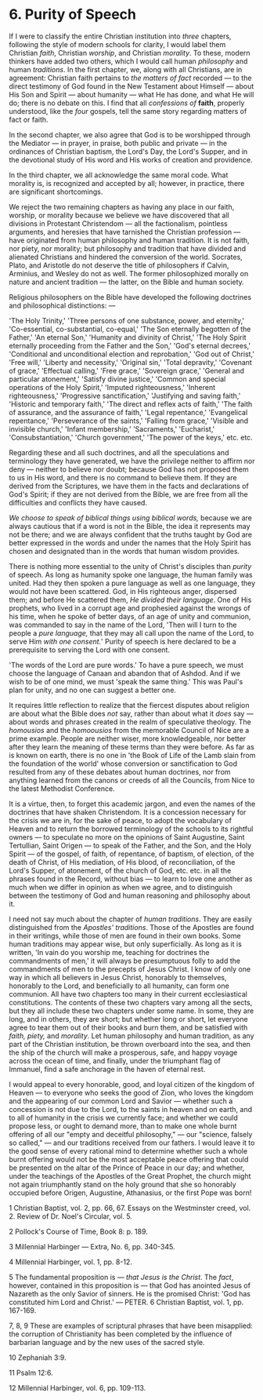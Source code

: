 # 6. Purity of Speech

If I were to classify the entire Christian institution into *three* chapters, following the style of modern schools for clarity, I would label them Christian *faith*, Christian *worship*, and Christian *morality*. To these, modern thinkers have added two others, which I would call human *philosophy* and human *traditions*. In the first chapter, we, along with all Christians, are in agreement: Christian faith pertains to *the matters of fact* recorded — to the direct testimony of God found in the New Testament about Himself — about His Son and Spirit — about humanity — what He has done, and what He will do; there is no debate on this. I find that all *confessions of* **faith**, properly understood, like the *four* gospels, tell the same story regarding matters of fact or faith.

In the second chapter, we also agree that God is to be worshipped through the Mediator — in prayer, in praise, both public and private — in the ordinances of Christian baptism, the Lord's Day, the Lord's Supper, and in the devotional study of His word and His works of creation and providence.

In the third chapter, we all acknowledge the same moral code. What morality is, is recognized and accepted by all; however, in practice, there are significant shortcomings.

We reject the two remaining chapters as having any place in our faith, worship, or morality because we believe we have discovered that all divisions in Protestant Christendom — all the factionalism, pointless arguments, and heresies that have tarnished the Christian profession — have originated from human philosophy and human tradition. It is not faith, nor piety, nor morality; but philosophy and tradition that have divided and alienated Christians and hindered the conversion of the world. Socrates, Plato, and Aristotle do not deserve the title of philosophers if Calvin, Arminius, and Wesley do not as well. The former philosophized morally on nature and ancient tradition — the latter, on the Bible and human society.

Religious philosophers on the Bible have developed the following doctrines and philosophical distinctions: —

'The Holy Trinity,' 'Three persons of one substance, power, and eternity,' 'Co-essential, co-substantial, co-equal,' 'The Son eternally begotten of the Father,' 'An eternal Son,' 'Humanity and divinity of Christ,' 'The Holy Spirit eternally proceeding from the Father and the Son,' 'God's eternal decrees,' 'Conditional and unconditional election and reprobation,' 'God out of Christ,' 'Free will,' 'Liberty and necessity,' 'Original sin,' 'Total depravity,' 'Covenant of grace,' 'Effectual calling,' 'Free grace,' 'Sovereign grace,' 'General and particular atonement,' 'Satisfy divine justice,' 'Common and special operations of the Holy Spirit,' 'Imputed righteousness,' 'Inherent righteousness,' 'Progressive sanctification,' 'Justifying and saving faith,' 'Historic and temporary faith,' 'The direct and reflex acts of faith,' 'The faith of assurance, and the assurance of faith,' 'Legal repentance,' 'Evangelical repentance,' 'Perseverance of the saints,' 'Falling from grace,' 'Visible and invisible church,' 'Infant membership,' 'Sacraments,' 'Eucharist,' 'Consubstantiation,' 'Church government,' 'The power of the keys,' etc. etc.

Regarding these and all such doctrines, and all the speculations and terminology they have generated, we have the privilege neither to affirm nor deny — neither to believe nor doubt; because God has not proposed them to us in His word, and there is no command to believe them. If they are derived from the Scriptures, we have them in the facts and declarations of God's Spirit; if they are not derived from the Bible, we are free from all the difficulties and conflicts they have caused.

*We choose to speak of biblical things using biblical words,* because we are always cautious that if a word is not in the Bible, the idea it represents may not be there; and we are always confident that the truths taught by God are better expressed in the words and under the names that the Holy Spirit has chosen and designated than in the words that human wisdom provides.

There is nothing more essential to the unity of Christ's disciples than *purity* of speech. As long as humanity spoke one language, the human family was united. Had they then spoken a pure language as well as one language, they would not have been scattered. God, in His righteous anger, dispersed them; and before He scattered them, *He divided their language*. One of His prophets, who lived in a corrupt age and prophesied against the wrongs of his time, when he spoke of better days, of an age of unity and communion, was commanded to say in the name of the Lord, 'Then will I turn to the people a *pure language,* that they may all call upon the name of the Lord, to serve Him *with one consent.*' Purity of speech is here declared to be a prerequisite to serving the Lord with one consent.

'The words of the Lord are pure words.' To have a pure speech, we must choose the language of Canaan and abandon that of Ashdod. And if we wish to be of one mind, we must 'speak the same thing.' This was Paul's plan for unity, and no one can suggest a better one.

It requires little reflection to realize that the fiercest disputes about religion are about what the Bible does *not* say, rather than about what it *does* say — about words and phrases created in the realm of speculative theology. The *homousios* and the *homoousios* from the memorable Council of Nice are a prime example. People are neither wiser, more knowledgeable, nor better after they learn the meaning of these terms than they were before. As far as is known on earth, there is no one in 'the Book of Life of the Lamb slain from the foundation of the world' whose conversion or sanctification to God resulted from any of these debates about human doctrines, nor from anything learned from the canons or creeds of all the Councils, from Nice to the latest Methodist Conference.

It is a virtue, then, to forget this academic jargon, and even the names of the doctrines that have shaken Christendom. It is a concession necessary for the crisis we are in, for the sake of peace, to adopt the vocabulary of Heaven and to return the borrowed terminology of the schools to its rightful owners — to speculate no more on the opinions of Saint Augustine, Saint Tertullian, Saint Origen — to speak of the Father, and the Son, and the Holy Spirit — of the gospel, of faith, of repentance, of baptism, of election, of the death of Christ, of His mediation, of His blood, of reconciliation, of the Lord's Supper, of atonement, of the church of God, etc. etc. in all the phrases found in the Record, without bias — to learn to love one another as much when we differ in opinion as when we agree, and to distinguish between the testimony of God and human reasoning and philosophy about it.

I need not say much about the chapter of *human traditions*. They are easily distinguished from the *Apostles' traditions*. Those of the Apostles are found in their writings, while those of men are found in their own books. Some human traditions may appear wise, but only superficially. As long as it is written, 'In vain do you worship me, teaching for doctrines the commandments of men,' it will always be presumptuous folly to add the commandments of men to the precepts of Jesus Christ. I know of only one way in which all believers in Jesus Christ, honorably to themselves, honorably to the Lord, and beneficially to all humanity, can form one communion. All have two chapters too many in their current ecclesiastical constitutions. The contents of these two chapters vary among all the sects, but they all include these two chapters under some name. In some, they are long, and in others, they are short; but whether long or short, let everyone agree to tear them out of their books and burn them, and be satisfied with *faith, piety,* and *morality*. Let human philosophy and human tradition, as any part of the Christian institution, be thrown overboard into the sea, and then the ship of the church will make a prosperous, safe, and happy voyage across the ocean of time, and finally, under the triumphant flag of Immanuel, find a safe anchorage in the haven of eternal rest.

I would appeal to every honorable, good, and loyal citizen of the kingdom of Heaven — to everyone who seeks the good of Zion, who loves the kingdom and the appearing of our common Lord and Savior — whether such a concession is not due to the Lord, to the saints in heaven and on earth, and to all of humanity in the crisis we currently face; and whether we could propose less, or ought to demand more, than to make one whole burnt offering of all our "empty and deceitful philosophy," — our "science, falsely so called," — and our traditions received from our fathers. I would leave it to the good sense of every rational mind to determine whether such a whole burnt offering would not be the most acceptable peace offering that could be presented on the altar of the Prince of Peace in our day; and whether, under the teachings of the Apostles of the Great Prophet, the church might not again triumphantly stand on the holy ground that she so honorably occupied before Origen, Augustine, Athanasius, or the first Pope was born!

1 Christian Baptist, vol. 2, pp. 66, 67. Essays on the Westminster creed, vol. 2. Review of Dr. Noel's Circular, vol. 5.

2 Pollock's Course of Time, Book 8: p. 189.

3 Millennial Harbinger — Extra, No. 6, pp. 340-345.

4 Millennial Harbinger, vol. 1, pp. 8-12.

5 The fundamental proposition is — *that Jesus is the Christ*. The *fact*, however, contained in this proposition is — that God has anointed Jesus of Nazareth as the only Savior of sinners. He is the promised Christ: 'God has constituted him Lord and Christ.' — PETER.
6 Christian Baptist, vol. 1, pp. 167-169.

7, 8, 9 These are examples of scriptural phrases that have been misapplied: the corruption of Christianity has been completed by the influence of barbarian language and by the new uses of the sacred style.

10 Zephaniah 3:9.

11 Psalm 12:6.

12 Millennial Harbinger, vol. 6, pp. 109-113.
